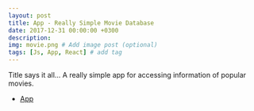 ```yaml
---
layout: post
title: App - Really Simple Movie Database
date: 2017-12-31 00:00:00 +0300
description:
img: movie.png # Add image post (optional)
tags: [Js, App, React] # add tag
---
```

Title says it all... A really simple app for accessing information of popular movies.

* [App](/movies/app/)
